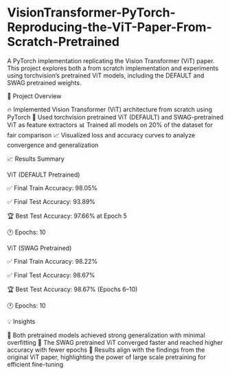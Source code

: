 # VisionTransformer-PyTorch-Reproducing-the-ViT-Paper-From-Scratch-Pretrained
A PyTorch implementation replicating the Vision Transformer (ViT) paper.
This project explores both a from scratch implementation and experiments using torchvision’s pretrained ViT models, including the DEFAULT and SWAG pretrained weights.

🚀 Project Overview

🔥 Implemented Vision Transformer (ViT) architecture from scratch using PyTorch
🧠 Used torchvision pretrained ViT (DEFAULT) and SWAG-pretrained ViT as feature extractors
📊 Trained all models on 20% of the dataset for fair comparison
📈 Visualized loss and accuracy curves to analyze convergence and generalization

📈 Results Summary

ViT (DEFAULT Pretrained)

✅ Final Train Accuracy: 98.05%

✅ Final Test Accuracy: 93.89%

🏆 Best Test Accuracy: 97.66% at Epoch 5

🕐 Epochs: 10

ViT (SWAG Pretrained)

✅ Final Train Accuracy: 98.22%

✅ Final Test Accuracy: 98.67%

🏆 Best Test Accuracy: 98.67% (Epochs 6–10)

🕐 Epochs: 10

💡 Insights

🔹 Both pretrained models achieved strong generalization with minimal overfitting
🔹 The SWAG pretrained ViT converged faster and reached higher accuracy with fewer epochs
🔹 Results align with the findings from the original ViT paper, highlighting the power of large scale pretraining for efficient fine-tuning
